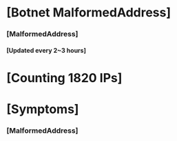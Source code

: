 # [Botnet MalformedAddress]
### [MalformedAddress]
#### [Updated every 2~3 hours]

# [Counting 1820 IPs]

# [Symptoms] 
###   [MalformedAddress]
